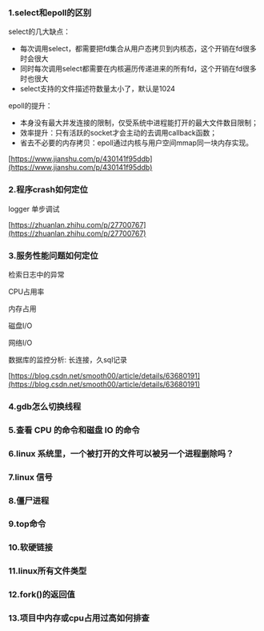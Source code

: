 ### 1.select和epoll的区别

select的几大缺点：
- 每次调用select，都需要把fd集合从用户态拷贝到内核态，这个开销在fd很多时会很大
- 同时每次调用select都需要在内核遍历传递进来的所有fd，这个开销在fd很多时也很大
- select支持的文件描述符数量太小了，默认是1024

epoll的提升：
- 本身没有最大并发连接的限制，仅受系统中进程能打开的最大文件数目限制；
- 效率提升：只有活跃的socket才会主动的去调用callback函数；
- 省去不必要的内存拷贝：epoll通过内核与用户空间mmap同一块内存实现。

[https://www.jianshu.com/p/430141f95ddb](https://www.jianshu.com/p/430141f95ddb)

### 2.程序crash如何定位

logger 单步调试

[https://zhuanlan.zhihu.com/p/27700767](https://zhuanlan.zhihu.com/p/27700767)

### 3.服务性能问题如何定位

检索日志中的异常

CPU占用率

内存占用

磁盘I/O

网络I/O

数据库的监控分析: 长连接，久sql记录

[https://blog.csdn.net/smooth00/article/details/63680191](https://blog.csdn.net/smooth00/article/details/63680191)

### 4.gdb怎么切换线程

### 5.查看 CPU 的命令和磁盘 IO 的命令

### 6.linux 系统里，一个被打开的文件可以被另一个进程删除吗？

### 7.linux 信号

### 8.僵尸进程

### 9.top命令

### 10.软硬链接

### 11.linux所有文件类型

### 12.fork()的返回值

### 13.项目中内存或cpu占用过高如何排查